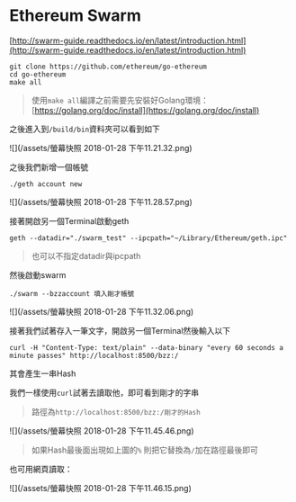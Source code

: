 # Ethereum Swarm

[http://swarm-guide.readthedocs.io/en/latest/introduction.html](http://swarm-guide.readthedocs.io/en/latest/introduction.html)

```
git clone https://github.com/ethereum/go-ethereum
cd go-ethereum
make all
```

> 使用`make all`編譯之前需要先安裝好Golang環境：[https://golang.org/doc/install](https://golang.org/doc/install)

之後進入到`/build/bin`資料夾可以看到如下

![](/assets/螢幕快照 2018-01-28 下午11.21.32.png)

之後我們新增一個帳號

```
./geth account new
```

![](/assets/螢幕快照 2018-01-28 下午11.28.57.png)

接著開啟另一個Terminal啟動geth

```
geth --datadir="./swarm_test" --ipcpath="~/Library/Ethereum/geth.ipc"
```

> 也可以不指定datadir與ipcpath

然後啟動swarm

```
./swarm --bzzaccount 填入剛才帳號
```

![](/assets/螢幕快照 2018-01-28 下午11.32.06.png)

接著我們試著存入一筆文字，開啟另一個Terminal然後輸入以下

```
curl -H "Content-Type: text/plain" --data-binary "every 60 seconds a minute passes" http://localhost:8500/bzz:/
```

其會產生一串Hash

我們一樣使用`curl`試著去讀取他，即可看到剛才的字串

> 路徑為`http://localhost:8500/bzz:/剛才的Hash`

![](/assets/螢幕快照 2018-01-28 下午11.45.46.png)

> 如果Hash最後面出現如上圖的`%` 則把它替換為`/`加在路徑最後即可

也可用網頁讀取：

![](/assets/螢幕快照 2018-01-28 下午11.46.15.png)

